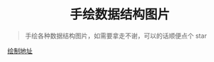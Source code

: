 <h1 align='center'>
手绘数据结构图片
</h1>

> 手绘各种数据结构图片，如需要拿走不谢，可以的话顺便点个 star

[绘制地址](https://excalidraw.com/)
